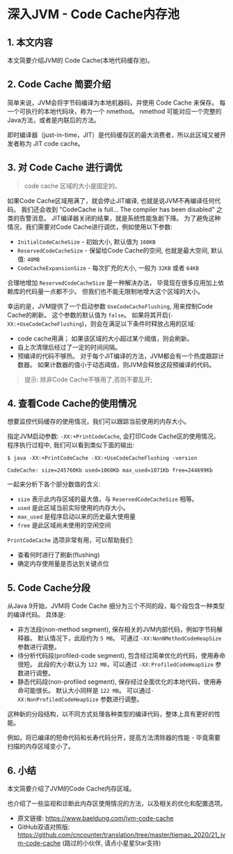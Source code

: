 # 深入JVM - Code Cache内存池

## 1. 本文内容

本文简要介绍JVM的 Code Cache(本地代码缓存池)。

## 2. Code Cache 简要介绍

简单来说，JVM会将字节码编译为本地机器码，并使用 Code Cache 来保存。
每一个可执行的本地代码块，称为一个 nmethod。
nmethod 可能对应一个完整的Java方法，或者是内联后的方法。

即时编译器（just-in-time，JIT）是代码缓存区的最大消费者，所以此区域又被开发者称为 JIT code cache。

## 3. 对 Code Cache 进行调优

> code cache 区域的大小是固定的。

如果Code Cache区域用满了，就会停止JIT编译, 也就是说JVM不再编译任何代码。
我们还会收到 "CodeCache is full… The compiler has been disabled" 之类的告警消息。
JIT编译器关闭的结果，就是系统性能急剧下降。
为了避免这种情况，我们需要对Code Cache进行调优，例如使用以下参数:

- `InitialCodeCacheSize` - 初始大小, 默认值为 `160KB`
- `ReservedCodeCacheSize` - 保留给Code Cache的空间, 也就是最大空间, 默认值:  `48MB`
- `CodeCacheExpansionSize` - 每次扩充的大小, 一般为 `32KB` 或者 `64KB`

合理地增加 `ReservedCodeCacheSize` 是一种解决办法， 毕竟现在很多应用加上依赖库的代码量一点都不少。
但我们也不能无限制地增大这个区域的大小。

幸运的是，JVM提供了一个启动参数 `UseCodeCacheFlushing`, 用来控制Code Cache的刷新。 这个参数的默认值为 `false`。
如果将其开启(`-XX:+UseCodeCacheFlushing`)，则会在满足以下条件时释放占用的区域:

- code cache用满； 如果该区域的大小超过某个阈值，则会刷新。
- 自上次清理后经过了一定的时间间隔。
- 预编译的代码不够热。 对于每个JIT编译的方法，JVM都会有一个热度跟踪计数器。 如果计数器的值小于动态阈值，则JVM会释放这段预编译的代码。

> 提示: 除非Code Cache不够用了,否则不要乱开;

## 4. 查看Code Cache的使用情况

想要监控代码缓存的使用情况，我们可以跟踪当前使用的内存大小。

指定JVM启动参数: `-XX:+PrintCodeCache`, 会打印Code Cache区的使用情况。
程序执行过程中, 我们可以看到类似下面的输出:

```shell
$ java -XX:+PrintCodeCache -XX:+UseCodeCacheFlushing -version

CodeCache: size=245760Kb used=1060Kb max_used=1071Kb free=244699Kb
```

一起来分析下各个部分数值的含义:

- `size` 表示此内存区域的最大值，与 `ReservedCodeCacheSize` 相等。
- `used` 是此区域当前实际使用的内存大小。
- `max_used` 是程序启动以来的历史最大使用量
- `free` 是此区域尚未使用的空闲空间

`PrintCodeCache` 选项非常有用，可以帮助我们:

- 查看何时进行了刷新(flushing)
- 确定内存使用量是否达到关键点位

## 5. Code Cache分段

从Java 9开始，JVM将 Code Cache 细分为三个不同的段，每个段包含一种类型的编译代码。
具体是:

- 非方法段(non-method segment), 保存相关的JVM内部代码，例如字节码解释器。 默认情况下，此段约为 `5 MB`。 可通过 `-XX:NonNMethodCodeHeapSize` 参数进行调整。
- 待分析代码段(profiled-code segment), 包含经过简单优化的代码，使用寿命很短。 此段的大小默认为 `122 MB`，可以通过 `-XX:ProfiledCodeHeapSize` 参数进行调整。
- 静态代码段(non-profiled segment), 保存经过全面优化的本地代码，使用寿命可能很长。 默认大小同样是 `122 MB`。 可以通过`-XX:NonProfiledCodeHeapSize` 参数进行调整。

这种新的分段结构，以不同方式处理各种类型的编译代码，整体上具有更好的性能。

例如，将已编译的短命代码和长寿代码分开，提高方法清除器的性能 - 毕竟需要扫描的内存区域变小了。

## 6. 小结

本文简要介绍了JVM的Code Cache内存区域。

也介绍了一些监视和诊断此内存区使用情况的方法，以及相关的优化和配置选项。

- 原文链接: <https://www.baeldung.com/jvm-code-cache>
- GitHub双语对照版: <https://github.com/cncounter/translation/tree/master/tiemao_2020/21_jvm-code-cache> (路过的小伙伴, 请点小星星Star支持)
